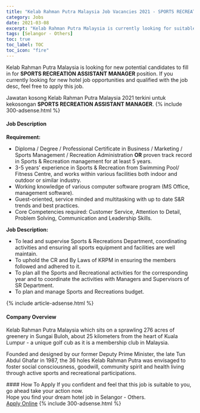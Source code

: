 ```yaml
---
title: "Kelab Rahman Putra Malaysia Job Vacancies 2021 - SPORTS RECREATION ASSISTANT MANAGER" 
category: Jobs 
date: 2021-03-08 
excerpt: "Kelab Rahman Putra Malaysia is currently looking for suitable person to fill in the SPORTS RECREATION ASSISTANT MANAGER which positioned at Selangor - Others" 
tags: [Selangor - Others] 
toc: true 
toc_label: TOC 
toc_icon: "fire" 
--- 
```


<p>Kelab Rahman Putra Malaysia is looking for new potential candidates to fill in for <b>SPORTS RECREATION ASSISTANT MANAGER</b> position. If you currently looking for new hotel job opportunities and qualified with the job desc, feel free to apply this job.
</p>Jawatan kosong Kelab Rahman Putra Malaysia 2021 terkini untuk kekosongan <b>SPORTS RECREATION ASSISTANT MANAGER</b>. 
{% include 300-adsense.html %} 
<div><div><h4>Job Description</h4></div><div><div><span><div><p><strong>Requirement:</strong></p><ul><li>Diploma / Degree / Professional Certificate in Business / Marketing / Sports Management / Recreation Administration <strong>OR</strong> proven track record in Sports &amp; Recreation management for at least 5 years.</li><li>3-5 years&#8217; experience in Sports &amp; Recreation from Swimming Pool/ Fitness Centre, and works within various facilities both indoor and outdoor or similar industry.</li><li>Working knowledge of various computer software program (MS Office, management software).</li><li>Guest-oriented, service minded and multitasking with up to date S&amp;R trends and best practices.</li><li>Core Competencies required: Customer Service, Attention to Detail, Problem Solving, Communication and Leadership Skills.</li></ul><p><strong>Job Description:</strong></p><ul><li>To lead and supervise Sports &amp; Recreations Department, coordinating activities and ensuring all sports equipment and facilities are well maintain.</li><li>To uphold the CR and By Laws of KRPM in ensuring the members followed and adhered to it.&#160;</li><li>To plan all the Sports and Recreational activities for the corresponding year and to coordinate the activities with Managers and Supervisors of SR Department.</li><li>To plan and manage Sports and Recreations budget.</li></ul></div></span></div></div></div> 
{% include article-adsense.html %} 
<div><div><h4>Company Overview</h4></div><div><div><span><div><p>Kelab Rahman Putra Malaysia which sits on a sprawling 276 acres of greenery in Sungai Buloh, about 25 kilometers from the heart of Kuala Lumpur - a unique golf cub as it is a membership club in Malaysia.</p><p>Founded and designed by our former Deputy Prime Minister, the late Tun Abdul Ghafar in 1987, the 36 holes Kelab Rahman Putra was envisaged to foster social consciousness, goodwill, community spirit and health living through active sports and recreational participations.</p></div></span></div></div></div> 
#### How To Apply 
If you confident and feel that this job is suitable to you, go ahead take your action now. <br/> 
Hope you find your dream hotel job in Selangor - Others. <br/> 
<a href="https://www.jobstreet.com.my/en/job/sports-recreation-assistant-manager-4499754?jobId=jobstreet-my-job-4499754" class="btn btn--info" target="_blank" rel="nofollow noopenner">Apply Online</a> 
{% include 300-adsense.html %} 